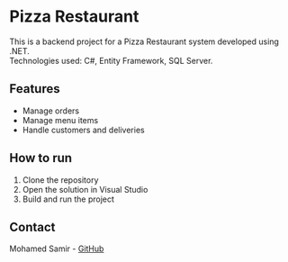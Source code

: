 # Pizza Restaurant

This is a backend project for a Pizza Restaurant system developed using .NET.  
Technologies used: C#, Entity Framework, SQL Server.  

## Features
- Manage orders
- Manage menu items
- Handle customers and deliveries

## How to run
1. Clone the repository  
2. Open the solution in Visual Studio  
3. Build and run the project

## Contact
Mohamed Samir - [GitHub](https://github.com/mohamedsamir1511)
